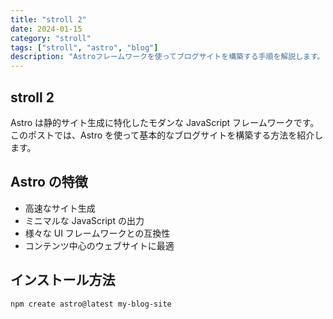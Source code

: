 ```yaml
---
title: "stroll 2"
date: 2024-01-15
category: "stroll"
tags: ["stroll", "astro", "blog"]
description: "Astroフレームワークを使ってブログサイトを構築する手順を解説します。"
---
```


## stroll 2

Astro は静的サイト生成に特化したモダンな JavaScript フレームワークです。このポストでは、Astro を使って基本的なブログサイトを構築する方法を紹介します。

## Astro の特徴

- 高速なサイト生成
- ミニマルな JavaScript の出力
- 様々な UI フレームワークとの互換性
- コンテンツ中心のウェブサイトに最適

## インストール方法

```bash
npm create astro@latest my-blog-site
```
